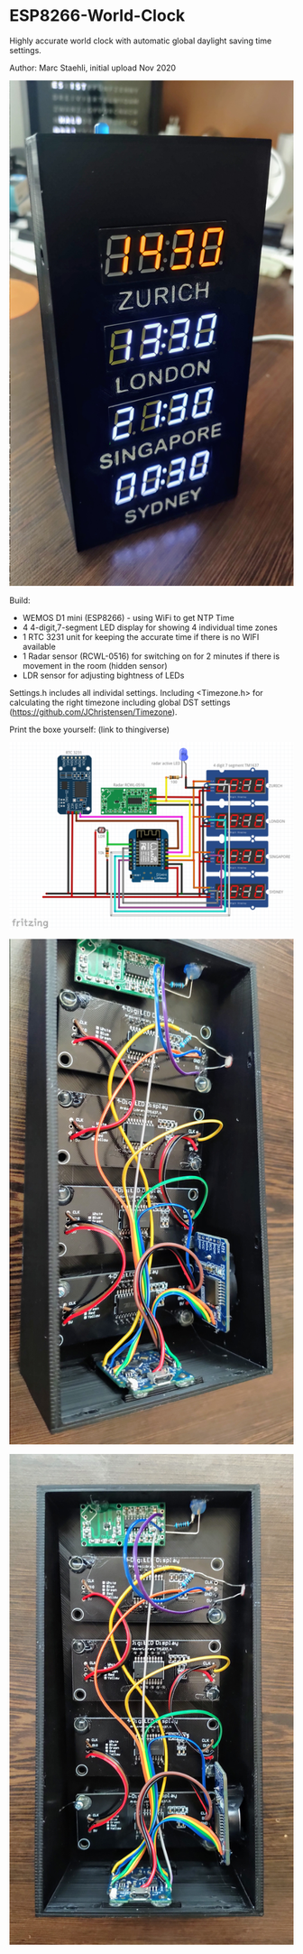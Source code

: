 # ESP8266-World-Clock
Highly accurate world clock with automatic global daylight saving time settings.

Author: Marc Staehli, initial upload Nov 2020

[![ESP8266-World-Clock](https://github.com/3KUdelta/ESP8266-World-Clock/blob/main/pics/IMG_20201108_143037.jpg)](https://github.com/3KUdelta/ESP8266-World-Clock)


Build:
- WEMOS D1 mini (ESP8266) - using WiFi to get NTP Time
- 4 4-digit,7-segment LED display for showing 4 individual time zones
- 1 RTC 3231 unit for keeping the accurate time if there is no WIFI available
- 1 Radar sensor (RCWL-0516) for switching on for 2 minutes if there is movement in the room (hidden sensor)
- LDR sensor for adjusting bightness of LEDs

Settings.h includes all individal settings. 
Including <Timezone.h> for calculating the right timezone including global DST settings (https://github.com/JChristensen/Timezone).

Print the boxe yourself: (link to thingiverse)

[![ESP8266-World-Clock](https://github.com/3KUdelta/ESP8266-World-Clock/blob/main/pics/WorldClock_scematic.png)](https://github.com/3KUdelta/ESP8266-World-Clock)

[![ESP8266-World-Clock](https://github.com/3KUdelta/ESP8266-World-Clock/blob/main/pics/IMG_20201108_141833.jpg)](https://github.com/3KUdelta/ESP8266-World-Clock)

[![ESP8266-World-Clock](https://github.com/3KUdelta/ESP8266-World-Clock/blob/main/pics/IMG_20201108_141814.jpg)](https://github.com/3KUdelta/ESP8266-World-Clock)
